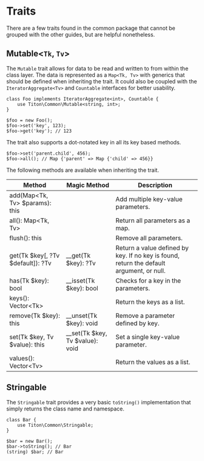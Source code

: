 # Traits #

There are a few traits found in the common package that cannot be grouped with the other guides, but are helpful 
nonetheless.

## Mutable<`Tk`, `Tv`> ##

The `Mutable` trait allows for data to be read and written to from within the class layer. 
The data is represented as a `Map<Tk, Tv>` with generics that should be defined when inheriting the trait.
It could also be coupled with the `IteratorAggregate<Tv>` and `Countable` interfaces for better usability.

```hack
class Foo implements IteratorAggregate<int>, Countable {
    use Titon\Common\Mutable<string, int>;
}

$foo = new Foo();
$foo->set('key', 123);
$foo->get('key'); // 123
```

The trait also supports a dot-notated key in all its key based methods.

```hack
$foo->set('parent.child', 456);
$foo->all(); // Map {'parent' => Map {'child' => 456}}
```

The following methods are available when inheriting the trait.

<table class="table is-striped">
    <thead>
        <tr>
            <th>Method</th>
            <th>Magic Method</th>
            <th>Description</th>
        </tr>
    </thead>
    <tbody>
        <tr>
            <td>add(Map&lt;Tk, Tv&gt; $params): this</td>
            <td></td>
            <td>Add multiple key-value parameters.</td>
        </tr>
        <tr>
            <td>all(): Map&lt;Tk, Tv&gt;</td>
            <td></td>
            <td>Return all parameters as a map.</td>
        </tr>
        <tr>
            <td>flush(): this</td>
            <td></td>
            <td>Remove all parameters.</td>
        </tr>
        <tr>
            <td>get(Tk $key[, ?Tv $default]): ?Tv</td>
            <td>__get(Tk $key): ?Tv</td>
            <td>Return a value defined by key. If no key is found, return the default argument, or null.</td>
        </tr>
        <tr>
            <td>has(Tk $key): bool</td>
            <td>__isset(Tk $key): bool</td>
            <td>Checks for a key in the parameters.</td>
        </tr>
        <tr>
            <td>keys(): Vector&lt;Tk&gt;</td>
            <td></td>
            <td>Return the keys as a list.</td>
        </tr>
        <tr>
            <td>remove(Tk $key): this</td>
            <td>__unset(Tk $key): void</td>
            <td>Remove a parameter defined by key.</td>
        </tr>
        <tr>
            <td>set(Tk $key, Tv $value): this</td>
            <td>__set(Tk $key, Tv $value): void</td>
            <td>Set a single key-value parameter.</td>
        </tr>
        <tr>
            <td>values(): Vector&lt;Tv&gt;</td>
            <td></td>
            <td>Return the values as a list.</td>
        </tr>
    </tbody>
</table>

## Stringable ##

The `Stringable` trait provides a very basic `toString()` implementation that simply returns the class name and namespace. 

```hack
class Bar {
    use Titon\Common\Stringable;
}

$bar = new Bar();
$bar->toString(); // Bar
(string) $bar; // Bar
```